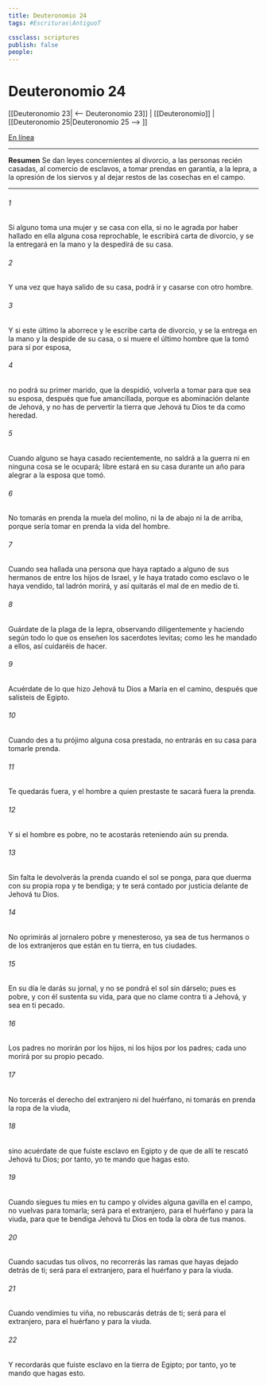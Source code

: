 ```yaml
---
title: Deuteronomio 24
tags: #Escrituras\AntiguoT

cssclass: scriptures
publish: false
people:
---
```


# Deuteronomio 24
[[Deuteronomio 23| <-- Deuteronomio 23]] | [[Deuteronomio]] | [[Deuteronomio 25|Deuteronomio 25 --> ]]

[En línea](https://churchofjesuschrist.org/study/scriptures/ot/deut/24?lang=spa)

---
__Resumen__
Se dan leyes concernientes al divorcio, a las personas recién casadas, al comercio de esclavos, a tomar prendas en garantía, a la lepra, a la opresión de los siervos y al dejar restos de las cosechas en el campo.

---
###### 1 
Si alguno toma una mujer y se casa con ella, si no le agrada por haber hallado en ella alguna cosa reprochable, le escribirá carta de divorcio, y se la entregará en la mano y la despedirá de su casa.

###### 2 
Y una vez que haya salido de su casa, podrá ir y casarse con otro hombre.

###### 3 
Y si este último la aborrece y le escribe carta de divorcio, y se la entrega en la mano y la despide de su casa, o si muere el último hombre que la tomó para sí por esposa,

###### 4 
no podrá su primer marido, que la despidió, volverla a tomar para que sea su esposa, después que fue amancillada, porque es abominación delante de Jehová, y no has de pervertir la tierra que Jehová tu Dios te da como heredad.

###### 5 
Cuando alguno se haya casado recientemente, no saldrá a la guerra ni en ninguna cosa se le ocupará; libre estará en su casa durante un año para alegrar a la esposa que tomó.

###### 6 
No tomarás en prenda la muela del molino, ni la de abajo ni la de arriba, porque sería tomar en prenda la vida del hombre.

###### 7 
Cuando sea hallada una persona que haya raptado a alguno de sus hermanos de entre los hijos de Israel, y le haya tratado como esclavo o le haya vendido, tal ladrón morirá, y así quitarás el mal de en medio de ti.

###### 8 
Guárdate de la plaga de la lepra, observando diligentemente y haciendo según todo lo que os enseñen los sacerdotes levitas; como les he mandado a ellos, así cuidaréis de hacer.

###### 9 
Acuérdate de lo que hizo Jehová tu Dios a María en el camino, después que salisteis de Egipto.

###### 10 
Cuando des a tu prójimo alguna cosa prestada, no entrarás en su casa para tomarle prenda.

###### 11 
Te quedarás fuera, y el hombre a quien prestaste te sacará fuera la prenda.

###### 12 
Y si el hombre es pobre, no te acostarás reteniendo aún su prenda.

###### 13 
Sin falta le devolverás la prenda cuando el sol se ponga, para que duerma con su propia ropa y te bendiga; y te será contado por justicia delante de Jehová tu Dios.

###### 14 
No oprimirás al jornalero pobre y menesteroso, ya sea de tus hermanos o de los extranjeros que están en tu tierra, en tus ciudades.

###### 15 
En su día le darás su jornal, y no se pondrá el sol sin dárselo; pues es pobre, y con él sustenta su vida, para que no clame contra ti a Jehová, y sea en ti pecado.

###### 16 
Los padres no morirán por los hijos, ni los hijos por los padres; cada uno morirá por su propio pecado.

###### 17 
No torcerás el derecho del extranjero ni del huérfano, ni tomarás en prenda la ropa de la viuda,

###### 18 
sino acuérdate de que fuiste esclavo en Egipto y de que de allí te rescató Jehová tu Dios; por tanto, yo te mando que hagas esto.

###### 19 
Cuando siegues tu mies en tu campo y olvides alguna gavilla en el campo, no vuelvas para tomarla; será para el extranjero, para el huérfano y para la viuda, para que te bendiga Jehová tu Dios en toda la obra de tus manos.

###### 20 
Cuando sacudas tus olivos, no recorrerás las ramas que hayas dejado detrás de ti; será para el extranjero, para el huérfano y para la viuda.

###### 21 
Cuando vendimies tu viña, no rebuscarás detrás de ti; será para el extranjero, para el huérfano y para la viuda.

###### 22 
Y recordarás que fuiste esclavo en la tierra de Egipto; por tanto, yo te mando que hagas esto.

